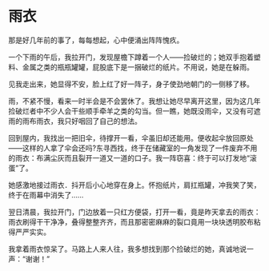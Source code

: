 # 雨衣

那是好几年前的事了，每每想起，心中便涌出阵阵愧疚。 

一个下雨的午后，我拉开门，发现屋檐下蹲着一个人——捡破烂的；她双手抱着塑料、金属之类的瓶瓶罐罐，屁股底下是一捆破烂的纸片。不用说，她是在躲雨。 

见我走出来，她显得不安，脸上红了好一阵子，身子使劲地朝门的一侧移了移。 

雨，不紧不慢，看来一时半会是不会罢休了。我想让她尽早离开这里，因为这几年捡破烂者中不少人会干些顺手牵羊之类的勾当。但一瞧，她既没雨伞，又没有可遮雨的雨布雨衣，我只好咽回了自己的想法。 

回到屋内，我找出一把旧伞，待撑开一看，伞虽旧却还能用。便收起伞放回原处——这样的人拿了伞会还吗?东寻西找，终于在储藏室的一角发现了一件废弃不用的雨衣：布满尘灰而且裂开一道又一道的口子。我一阵窃喜：终于可以打发地“滚蛋”了。 

她感激地接过雨衣．抖开后小心地穿在身上。怀抱纸片，肩扛瓶罐，冲我笑了笑，终于在雨幕中消失了…… 

翌日清晨，我拉开门，门边放着一只红方便袋，打开一看，竟是昨天拿去的雨衣：雨衣刷得干干净净，叠得整整齐齐，而且那密密麻麻的裂口竟用一块块透明胶布粘得严严实实。 

我拿着雨衣惊呆了。马路上人来人往，我多想找到那个捡破烂的她，真诚地说一声：“谢谢！”
 